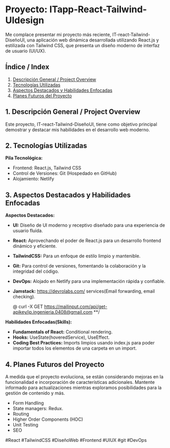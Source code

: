 # Proyecto: ITapp-React-Tailwind-UIdesign

Me complace presentar mi proyecto más reciente, IT-react-Tailwind-DiseñoUI, una aplicación web dinámica desarrollada utilizando React.js y estilizada con Tailwind CSS, que presenta un diseño moderno de interfaz de usuario (UI/UX).

## Índice / Index

1. [Descripción General / Project Overview](#1-descripción-general--project-overview)
2. [Tecnologías Utilizadas](#2-tecnologías-utilizadas)
3. [Aspectos Destacados y Habilidades Enfocadas](#3-aspectos-destacados-y-habilidades-enfocadas)
4. [Planes Futuros del Proyecto](#4-planes-futuros-del-proyecto)

## 1. Descripción General / Project Overview

Este proyecto, IT-react-Tailwind-DiseñoUI, tiene como objetivo principal demostrar y destacar mis habilidades en el desarrollo web moderno.

## 2. Tecnologías Utilizadas

**Pila Tecnológica:**

- Frontend: React.js, Tailwind CSS
- Control de Versiones: Git (Hospedado en GitHub)
- Alojamiento: Netlify

## 3. Aspectos Destacados y Habilidades Enfocadas

**Aspectos Destacados:**

- **UI:** Diseño de UI moderno y receptivo diseñado para una experiencia de usuario fluida.
- **React:** Aprovechando el poder de React.js para un desarrollo frontend dinámico y eficiente.
- **TailwindCSS:** Para un enfoque de estilo limpio y mantenible.
- **Git:** Para control de versiones, fomentando la colaboración y la integridad del código.
- **DevOps:** Alojado en Netlify para una implementación rápida y confiable.
- **Jamstack:** https://devrolabs.com/ services(Email forwarding, email checking).

  @ curl -X GET https://mailinput.com/api/get-apikey/ip.ingenieria.0408@gmail.com \*\*/

**Habilidades Enfocadas(Skills):**

- **Fundamentals of React:** Conditional rendering.
- **Hooks:** UseState(hoveredService), UseEffect.
- **Coding Best Practices:** Imports limpios usando index.js para poder importar todos los elementos de una carpeta en un import.

## 4. Planes Futuros del Proyecto

A medida que el proyecto evoluciona, se están considerando mejoras en la funcionalidad e incorporación de características adicionales. Mantente informado para actualizaciones mientras exploramos posibilidades para la gestión de contenido y más.

- Form Handling
- State managers: Redux.
- Routing
- Higher Order Components (HOC)
- Unit Testing
- SEO

\#React #TailwindCSS #DiseñoWeb #Frontend #UIUX #git #DevOps
